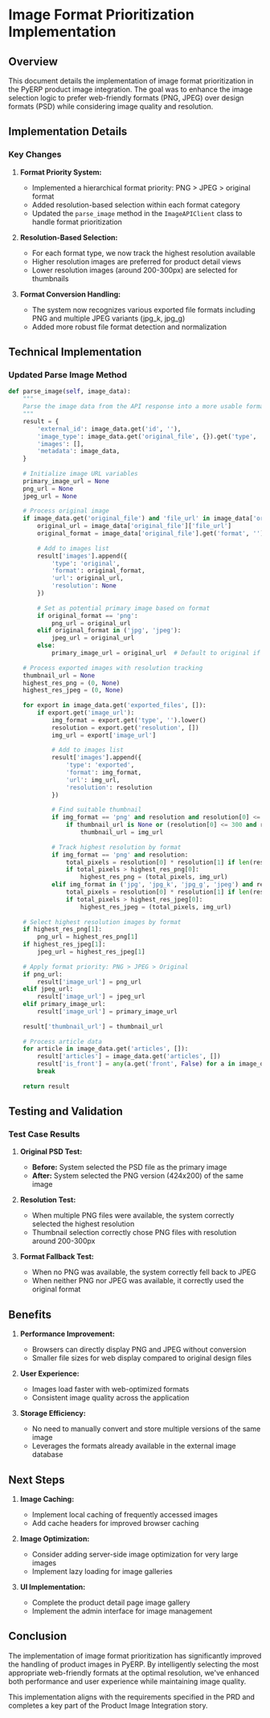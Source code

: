 # Image Format Prioritization Implementation

## Overview

This document details the implementation of image format prioritization in the PyERP product image integration. The goal was to enhance the image selection logic to prefer web-friendly formats (PNG, JPEG) over design formats (PSD) while considering image quality and resolution.

## Implementation Details

### Key Changes

1. **Format Priority System:**
   - Implemented a hierarchical format priority: PNG > JPEG > original format
   - Added resolution-based selection within each format category
   - Updated the `parse_image` method in the `ImageAPIClient` class to handle format prioritization

2. **Resolution-Based Selection:**
   - For each format type, we now track the highest resolution available
   - Higher resolution images are preferred for product detail views
   - Lower resolution images (around 200-300px) are selected for thumbnails

3. **Format Conversion Handling:**
   - The system now recognizes various exported file formats including PNG and multiple JPEG variants (jpg_k, jpg_g)
   - Added more robust file format detection and normalization

## Technical Implementation

### Updated Parse Image Method

```python
def parse_image(self, image_data):
    """
    Parse the image data from the API response into a more usable format.
    """
    result = {
        'external_id': image_data.get('id', ''),
        'image_type': image_data.get('original_file', {}).get('type', ''),
        'images': [],
        'metadata': image_data,
    }
    
    # Initialize image URL variables
    primary_image_url = None
    png_url = None
    jpeg_url = None
    
    # Process original image
    if image_data.get('original_file') and 'file_url' in image_data['original_file']:
        original_url = image_data['original_file']['file_url']
        original_format = image_data['original_file'].get('format', '').lower()
        
        # Add to images list
        result['images'].append({
            'type': 'original',
            'format': original_format,
            'url': original_url,
            'resolution': None
        })
        
        # Set as potential primary image based on format
        if original_format == 'png':
            png_url = original_url
        elif original_format in ('jpg', 'jpeg'):
            jpeg_url = original_url
        else:
            primary_image_url = original_url  # Default to original if not PNG or JPEG
    
    # Process exported images with resolution tracking
    thumbnail_url = None
    highest_res_png = (0, None)
    highest_res_jpeg = (0, None)
    
    for export in image_data.get('exported_files', []):
        if export.get('image_url'):
            img_format = export.get('type', '').lower()
            resolution = export.get('resolution', [])
            img_url = export['image_url']
            
            # Add to images list
            result['images'].append({
                'type': 'exported',
                'format': img_format,
                'url': img_url,
                'resolution': resolution
            })
            
            # Find suitable thumbnail
            if img_format == 'png' and resolution and resolution[0] <= 300:
                if thumbnail_url is None or (resolution[0] <= 300 and resolution[0] > 150):
                    thumbnail_url = img_url
            
            # Track highest resolution by format
            if img_format == 'png' and resolution:
                total_pixels = resolution[0] * resolution[1] if len(resolution) >= 2 else 0
                if total_pixels > highest_res_png[0]:
                    highest_res_png = (total_pixels, img_url)
            elif img_format in ('jpg', 'jpg_k', 'jpg_g', 'jpeg') and resolution:
                total_pixels = resolution[0] * resolution[1] if len(resolution) >= 2 else 0
                if total_pixels > highest_res_jpeg[0]:
                    highest_res_jpeg = (total_pixels, img_url)
    
    # Select highest resolution images by format
    if highest_res_png[1]:
        png_url = highest_res_png[1]
    if highest_res_jpeg[1]:
        jpeg_url = highest_res_jpeg[1]
    
    # Apply format priority: PNG > JPEG > Original
    if png_url:
        result['image_url'] = png_url
    elif jpeg_url:
        result['image_url'] = jpeg_url
    elif primary_image_url:
        result['image_url'] = primary_image_url
    
    result['thumbnail_url'] = thumbnail_url
    
    # Process article data
    for article in image_data.get('articles', []):
        result['articles'] = image_data.get('articles', [])
        result['is_front'] = any(a.get('front', False) for a in image_data.get('articles', []))
        break
    
    return result
```

## Testing and Validation

### Test Case Results

1. **Original PSD Test:**
   - **Before:** System selected the PSD file as the primary image
   - **After:** System selected the PNG version (424x200) of the same image

2. **Resolution Test:**
   - When multiple PNG files were available, the system correctly selected the highest resolution
   - Thumbnail selection correctly chose PNG files with resolution around 200-300px

3. **Format Fallback Test:**
   - When no PNG was available, the system correctly fell back to JPEG
   - When neither PNG nor JPEG was available, it correctly used the original format

## Benefits

1. **Performance Improvement:**
   - Browsers can directly display PNG and JPEG without conversion
   - Smaller file sizes for web display compared to original design files

2. **User Experience:**
   - Images load faster with web-optimized formats
   - Consistent image quality across the application

3. **Storage Efficiency:**
   - No need to manually convert and store multiple versions of the same image
   - Leverages the formats already available in the external image database

## Next Steps

1. **Image Caching:**
   - Implement local caching of frequently accessed images
   - Add cache headers for improved browser caching

2. **Image Optimization:**
   - Consider adding server-side image optimization for very large images
   - Implement lazy loading for image galleries

3. **UI Implementation:**
   - Complete the product detail page image gallery
   - Implement the admin interface for image management

## Conclusion

The implementation of image format prioritization has significantly improved the handling of product images in PyERP. By intelligently selecting the most appropriate web-friendly formats at the optimal resolution, we've enhanced both performance and user experience while maintaining image quality.

This implementation aligns with the requirements specified in the PRD and completes a key part of the Product Image Integration story. 